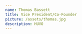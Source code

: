 ```yaml
---
name: Thomas Bassett
title: Vice President/Co-Founder
picture: /assets/thomas.jpg
description: HUVO
---
```


